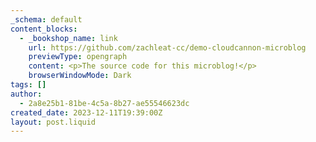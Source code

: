 ```yaml
---
_schema: default
content_blocks:
  - _bookshop_name: link
    url: https://github.com/zachleat-cc/demo-cloudcannon-microblog
    previewType: opengraph
    content: <p>The source code for this microblog!</p>
    browserWindowMode: Dark
tags: []
author:
  - 2a8e25b1-81be-4c5a-8b27-ae55546623dc
created_date: 2023-12-11T19:39:00Z
layout: post.liquid
---
```

